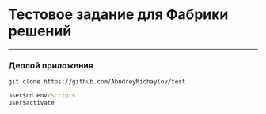Тестовое задание для Фабрики решений
====================================
-----------------------------------
### Деплой приложения

```git
git clone https://github.com/AbndreyMichaylov/test
```
```cmd
user$cd env/scripts
user$activate
```
